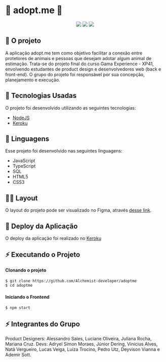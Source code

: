 

# 🐾 adopt.me 🐾



<p align="center">

<img src='https://user-images.githubusercontent.com/88943961/175425038-63bf62c5-4d6c-4dfd-a674-6a7c92623828.png'>
<img src='https://user-images.githubusercontent.com/88943961/175425308-a784ffa3-6284-49bb-8aac-85130df66ab7.png'>
<img src='https://user-images.githubusercontent.com/88943961/175425420-165fcb9d-3598-4125-9c9b-e652c84f362f.png'>


</p>

## 🐶 O projeto
A aplicação adopt.me tem como objetivo facilitar a conexão entre protetores de animais e pessoas que desejam adotar algum animal de estimação. 
Trata-se do projeto final do curso Gama Experience - XP41, envolvendo estudantes de product design e desenvolvedores web (back e front-end). O grupo do projeto foi responsável por sua concepção, planejamento e execução.

## 🚀 Tecnologias Usadas
O projeto foi desenvolvido utilizando as seguintes tecnologias:

- [NodeJS](https://nodejs.org/en/)
- [Keroku](https://dashboard.heroku.com/)

## 📔 Linguagens
Esse projeto foi desenvolvido nas seguintes linguagens:

- JavaScript
- TypeScript
- SQL
- HTML5
- CSS3


## ✍🏻 Layout
O layout do projeto pode ser visualizado no Figma, através [desse link](https://www.figma.com/file/iiXhhQDAWXsk70izMFejET/Desafio-do-Chef%C3%A3o-G4).  

## 🔨 Deploy da Aplicação
O deploy da aplicação foi realizado no [Keroku](https://adoptme-app.herokuapp.com/)

## ⚡ Executando o Projeto

#### Clonando o projeto
```sh
$ git clone https://github.com/Alchemist-developer/adoptme
$ cd adoptme
```

#### Iniciando o Frontend
```sh
$ npm start
```

## ⚡ Integrantes do Grupo
Product Designers: Alessandro Sales, Luciane Oliveira, Juliana Rocha, Mariana Cruz.
Devs: Adryel Simon Moraes, Júnior Dering, Vinicius Alves, Natã Vergueiro, Lucas Veiga, Luiza Trocino, Pedro Utz, Deyvison Vianna e Ademir Sott. 
